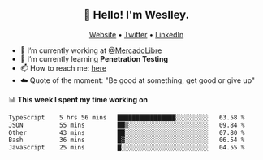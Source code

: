 <h2 align="center">👋 Hello! I'm Weslley.</h2>
<p align="center">
  <a href="http://weslleyneri.com.br">Website</a> •
  <a href="https://twitter.com/Weslley_Neri">Twitter</a> •
  <a href="https://www.linkedin.com/in/weslley-neri-3658908b">LinkedIn</a>
</p>


- 🔭 I’m currently working at [@MercadoLibre](https://github.com/mercadolibre)
- 🌱 I’m currently learning **Penetration Testing**
- 📫 How to reach me: [here](mailto:weslley39@gmail.com)
- ☁️ Quote of the moment: "Be good at something, get good or give up"

📊 **This week I spent my time working on**
<!--START_SECTION:waka-->

```txt
TypeScript    5 hrs 56 mins   ████████████████░░░░░░░░░   63.58 %
JSON          55 mins         ██▒░░░░░░░░░░░░░░░░░░░░░░   09.84 %
Other         43 mins         ██░░░░░░░░░░░░░░░░░░░░░░░   07.80 %
Bash          36 mins         █▓░░░░░░░░░░░░░░░░░░░░░░░   06.54 %
JavaScript    25 mins         █░░░░░░░░░░░░░░░░░░░░░░░░   04.55 %
```

<!--END_SECTION:waka-->

<!-- Inspired by https://github.com/gruselhaus/gruselhaus -->